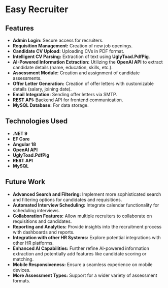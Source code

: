 # Easy Recruiter

## Features

* **Admin Login:** Secure access for recruiters.
* **Requisition Management:** Creation of new job openings.
* **Candidate CV Upload:** Uploading CVs in PDF format.
* **Intelligent CV Parsing:** Extraction of text using **UglyToad.PdfPig**.
* **AI-Powered Information Extraction:** Utilizing the **OpenAI API** to extract candidate details (name, education, skills, etc.).
* **Assessment Module:** Creation and assignment of candidate assessments.
* **Offer Letter Generation:** Creation of offer letters with customizable details (salary, joining date).
* **Email Integration:** Sending offer letters via SMTP.
* **REST API:** Backend API for frontend communication.
* **MySQL Database:** For data storage.

## Technologies Used

* **.NET 9**
* **EF Core**
* **Angular 18**
* **OpenAI API**
* **UglyToad.PdfPig**
* **REST API**
* **MySQL**

## Future Work

* **Advanced Search and Filtering:** Implement more sophisticated search and filtering options for candidates and requisitions.
* **Automated Interview Scheduling:** Integrate calendar functionality for scheduling interviews.
* **Collaboration Features:** Allow multiple recruiters to collaborate on requisitions and candidates.
* **Reporting and Analytics:** Provide insights into the recruitment process with dashboards and reports.
* **Integration with other HR Systems:** Explore potential integrations with other HR platforms.
* **Enhanced AI Capabilities:** Further refine AI-powered information extraction and potentially add features like candidate scoring or matching.
* **Mobile Responsiveness:** Ensure a seamless experience on mobile devices.
* **More Assessment Types:** Support for a wider variety of assessment formats.
